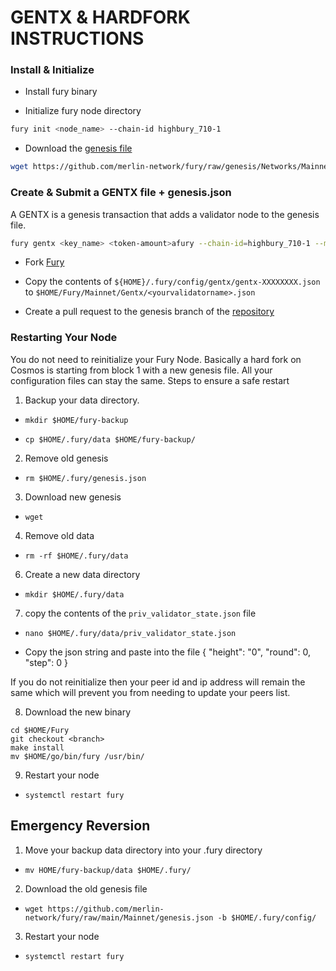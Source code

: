 # GENTX & HARDFORK INSTRUCTIONS

### Install & Initialize

-   Install fury binary

-   Initialize fury node directory

```bash
fury init <node_name> --chain-id highbury_710-1
```

-   Download the [genesis file](https://github.com/merlin-network/fury/raw/genesis/Networks/Mainnet/genesis.json)

```bash
wget https://github.com/merlin-network/fury/raw/genesis/Networks/Mainnet/genesis.json -b $HOME/.fury/config
```

### Create & Submit a GENTX file + genesis.json

A GENTX is a genesis transaction that adds a validator node to the genesis file.

```bash
fury gentx <key_name> <token-amount>afury --chain-id=highbury_710-1 --moniker=<your_moniker> --commission-max-change-rate=0.01 --commission-max-rate=0.10 --commission-rate=0.05 --details="<details here>" --security-contact="<email>" --website="<website>"
```

-   Fork [Fury](https://github.com/merlin-network/fury)

-   Copy the contents of `${HOME}/.fury/config/gentx/gentx-XXXXXXXX.json` to `$HOME/Fury/Mainnet/Gentx/<yourvalidatorname>.json`

-   Create a pull request to the genesis branch of the [repository](https://github.com/merlin-network/fury/Mainnet/gentx)

### Restarting Your Node

You do not need to reinitialize your Fury Node. Basically a hard fork on Cosmos is starting from block 1 with a new genesis file. All your configuration files can stay the same. Steps to ensure a safe restart

1. Backup your data directory.

-   `mkdir $HOME/fury-backup`

-   `cp $HOME/.fury/data $HOME/fury-backup/`

2. Remove old genesis

-   `rm $HOME/.fury/genesis.json`

3. Download new genesis

-   `wget`

4. Remove old data

-   `rm -rf $HOME/.fury/data`

6. Create a new data directory

-   `mkdir $HOME/.fury/data`

7. copy the contents of the `priv_validator_state.json` file 

-   `nano $HOME/.fury/data/priv_validator_state.json`

-   Copy the json string and paste into the file
 {
"height": "0",
 "round": 0,
 "step": 0
 }

If you do not reinitialize then your peer id and ip address will remain the same which will prevent you from needing to update your peers list.

8. Download the new binary

```
cd $HOME/Fury
git checkout <branch>
make install
mv $HOME/go/bin/fury /usr/bin/
```

9. Restart your node

-   `systemctl restart fury`

## Emergency Reversion

1. Move your backup data directory into your .fury directory

-   `mv HOME/fury-backup/data $HOME/.fury/`

2. Download the old genesis file

-   `wget https://github.com/merlin-network/fury/raw/main/Mainnet/genesis.json -b $HOME/.fury/config/`

3. Restart your node

-   `systemctl restart fury`
